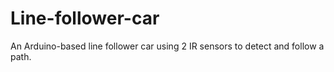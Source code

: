 # Line-follower-car
An Arduino-based line follower car using 2 IR sensors to detect and follow a path. 

